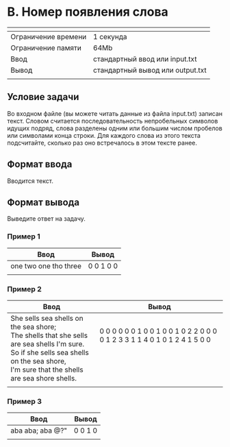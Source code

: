 # B. Номер появления слова

[]()|[]()
-------------------|---
Ограничение времени|	1 секунда
Ограничение памяти |	64Mb
Ввод               |	стандартный ввод или input.txt
Вывод              |	стандартный вывод или output.txt
[]()|[]()

## Условие задачи
Во входном файле (вы можете читать данные из файла input.txt) записан текст. Словом считается последовательность непробельных символов идущих подряд, слова разделены одним или большим числом пробелов или символами конца строки. Для каждого слова из этого текста подсчитайте, сколько раз оно встречалось в этом тексте ранее.

## Формат ввода
Вводится текст.

## Формат вывода
Выведите ответ на задачу.

### Пример 1
Ввод | Вывод
---| ---
one two one tho three | 0 0 1 0 0
[]()|[]()

### Пример 2
Ввод | Вывод
---| ---
She sells sea shells on the sea shore; <br> The shells that she sells are sea shells I'm sure. <br> So if she sells sea shells on the sea shore, <br> I'm sure that the shells are sea shore shells. | 0 0 0 0 0 0 1 0 0 1 0 0 1 0 2 2 0 0 0 0 1 2 3 3 1 1 4 0 1 0 1 2 4 1 5 0 0 <br> <br> <br> <br>
[]()|[]()

### Пример 3
Ввод | Вывод
---| ---
aba aba; aba @?" | 0 0 1 0
[]()|[]()
